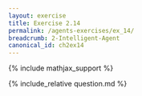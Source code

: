 ```yaml
---
layout: exercise
title: Exercise 2.14
permalink: /agents-exercises/ex_14/
breadcrumb: 2-Intelligent-Agent
canonical_id: ch2ex14
---
```


{% include mathjax_support %}
<div id="hiddden">{% include_relative question.md %}</div>
